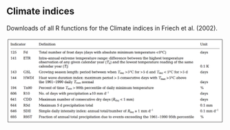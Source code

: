 ## Climate indices

Downloads of all R functions for the Climate indices in Friech et al. (2002).

![Figure: List of indices to access climate change](frich_index.png)
